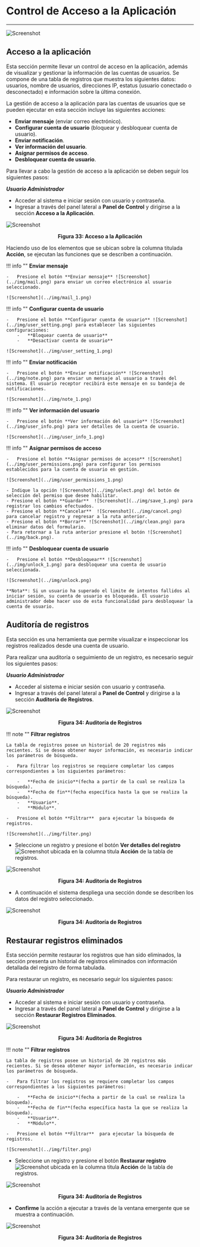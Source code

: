 # Control de Acceso a la Aplicación  
***********************************

![Screenshot](../img/logokavac.png#imagen)

## Acceso a la aplicación

Esta sección permite llevar un control de acceso en la aplicación, además de visualizar y gestionar la información de las cuentas de usuarios. Se compone de una tabla de registros que muestra los siguientes datos: usuarios, nombre de usuarios, direcciones IP, estatus (usuario conectado o desconectado) e información sobre la última conexión.  

La gestión de acceso a la aplicación para las cuentas de usuarios que se pueden ejecutar en esta sección incluye las siguientes acciones:

-   **Enviar mensaje** (enviar correo electrónico).
-   **Configurar cuenta de usuario** (bloquear y desbloquear cuenta de usuario).   
-   **Enviar notificación**. 
-   **Ver información del usuario**. 
-   **Asignar permisos de acceso**. 
-   **Desbloquear cuenta de usuario**.


Para llevar a cabo la gestión de acceso a la aplicación se deben seguir los siguientes pasos:

***Usuario Administrador***   

-   Acceder al sistema e iniciar sesión con usuario y contraseña.
-   Ingresar a través del panel lateral a **Panel de Control** y dirigirse a la sección **Acceso a la Aplicación**.


![Screenshot](../img/figure_33.png)<div style="text-align: center;font-weight: bold">Figura 33: Acceso a la Aplicación</div>

Haciendo uso de los elementos que se ubican sobre la columna titulada **Acción**, se ejecutan las funciones que se describen a continuación.

!!! info ""
    **Enviar mensaje** 

    -   Presione el botón **Enviar mensaje** ![Screenshot](../img/mail.png) para enviar un correo electrónico al usuario seleccionado.

    ![Screenshot](../img/mail_1.png)  

!!! info ""
    **Configurar cuenta de usuario** 

    -   Presione el botón **Configurar cuenta de usuario** ![Screenshot](../img/user_setting.png) para establecer las siguientes configuraciones:
        -   **Bloquear cuenta de usuario**
        -   **Desactivar cuenta de usuario** 
        
    ![Screenshot](../img/user_setting_1.png)

!!! info ""
    **Enviar notificación** 

    -   Presione el botón **Enviar notificación** ![Screenshot](../img/note.png) para enviar un mensaje al usuario a través del sistema. El usuario receptor recibirá este mensaje en su bandeja de notificaciones.

    ![Screenshot](../img/note_1.png)

!!! info ""
    **Ver información del usuario**  

    -   Presione el botón **Ver información del usuario** ![Screenshot](../img/user_info.png) para ver detalles de la cuenta de usuario. 

    ![Screenshot](../img/user_info_1.png)

!!! info ""
    **Asignar permisos de acceso**      

    -   Presione el botón **Asignar permisos de acceso** ![Screenshot](../img/user_permissions.png) para configurar los permisos establecidos para la cuenta de usuario en gestión. 

    ![Screenshot](../img/user_permissions_1.png)

    - Indique la opción ![Screenshot](../img/select.png) del botón de selección del permiso que desee habilitar.
    - Presione el botón **Guardar**  ![Screenshot](../img/save_1.png) para registrar los cambios efectuados.
    - Presione el botón **Cancelar**  ![Screenshot](../img/cancel.png) para cancelar registro y regresar a la ruta anterior.
    - Presione el botón **Borrar** ![Screenshot](../img/clean.png) para eliminar datos del formulario.
    - Para retornar a la ruta anterior presione el botón ![Screenshot](../img/back.png).
 
!!! info ""
    **Desbloquear cuenta de usuario**
    
    -   Presione el botón **Desbloquear** ![Screenshot](../img/unlock_1.png) para desbloquear una cuenta de usuario seleccionada. 

    ![Screenshot](../img/unlock.png)

    **Nota**: Si un usuario ha superado el limite de intentos fallidos al iniciar sesión, su cuenta de usuario es bloqueada. El usuario administrador debe hacer uso de esta funcionalidad para desbloquear la cuenta de usuario.

## Auditoría de registros 


Esta sección es una herramienta que permite visualizar e inspeccionar los registros realizados desde una cuenta de usuario.   

Para realizar una auditoría o seguimiento de un registro, es necesario seguir los siguientes pasos: 

***Usuario Administrador***

-   Acceder al sistema e iniciar sesión con usuario y contraseña.
-   Ingresar a través del panel lateral a **Panel de Control** y dirigirse a la sección **Auditoría de Registros**.

![Screenshot](../img/figure_34.png)<div style="text-align: center;font-weight: bold">Figura 34: Auditoría de Registros</div>

!!! note ""
    **Filtrar registros**

    La tabla de registros posee un historial de 20 registros más recientes. Si se desea obtener mayor información, es necesario indicar los parámetros de búsqueda. 

    -   Para filtrar los registros se requiere completar los campos correspondientes a los siguientes parámetros: 

        -   **Fecha de inicio**(fecha a partir de la cual se realiza la búsqueda). 
        -   **Fecha de fin**(fecha específica hasta la que se realiza la búsqueda). 
        -   **Usuario**.
        -   **Módulo**.  
    
    -   Presione el botón **Filtrar**  para ejecutar la búsqueda de registros.

    ![Screenshot](../img/filter.png)


-   Seleccione un registro y presione el botón **Ver detalles del registro** ![Screenshot](../img/see.png) ubicada en la columna titula **Acción** de la tabla de registros.

![Screenshot](../img/figure_34_1.png)<div style="text-align: center;font-weight: bold">Figura 34: Auditoría de Registros</div>

-   A continuación el sistema despliega una sección donde se describen los datos del registro seleccionado. 

![Screenshot](../img/figure_34_2.png)<div style="text-align: center;font-weight: bold">Figura 34: Auditoría de Registros</div>

## Restaurar registros eliminados 

Esta sección permite restaurar los registros que han sido eliminados, la sección presenta un historial de registros eliminados con información detallada del registro de forma tabulada.  

Para restaurar un registro, es necesario seguir los siguientes pasos: 

***Usuario Administrador***

-   Acceder al sistema e iniciar sesión con usuario y contraseña.
-   Ingresar a través del panel lateral a **Panel de Control** y dirigirse a la sección **Restaurar Registros Eliminados**.

![Screenshot](../img/figure_35.png)<div style="text-align: center;font-weight: bold">Figura 34: Auditoría de Registros</div>

!!! note ""
    **Filtrar registros**

    La tabla de registros posee un historial de 20 registros más recientes. Si se desea obtener mayor información, es necesario indicar los parámetros de búsqueda. 

    -   Para filtrar los registros se requiere completar los campos correspondientes a los siguientes parámetros: 

        -   **Fecha de inicio**(fecha a partir de la cual se realiza la búsqueda). 
        -   **Fecha de fin**(fecha específica hasta la que se realiza la búsqueda). 
        -   **Usuario**.
        -   **Módulo**.  
    
    -   Presione el botón **Filtrar**  para ejecutar la búsqueda de registros.

    ![Screenshot](../img/filter.png)


-   Seleccione un registro y presione el botón **Restaurar registro** ![Screenshot](../img/restore.png) ubicada en la columna titula **Acción** de la tabla de registros.

![Screenshot](../img/figure_35_1.png)<div style="text-align: center;font-weight: bold">Figura 34: Auditoría de Registros</div>

-   **Confirme** la acción a ejecutar a través de la ventana emergente que se muestra a continuación. 

![Screenshot](../img/figure_35_2.png)<div style="text-align: center;font-weight: bold">Figura 34: Auditoría de Registros</div>








